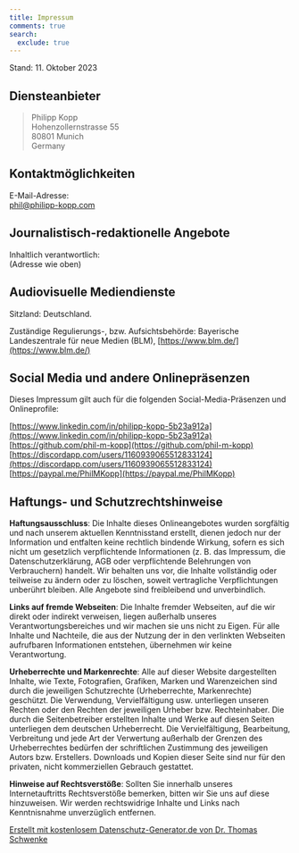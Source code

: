 ```yaml
---
title: Impressum
comments: true
search:
  exclude: true
---
```


Stand: 11. Oktober 2023

## Diensteanbieter

> Philipp Kopp<br>
> Hohenzollernstrasse 55<br>
> 80801 Munich<br>
> Germany

## Kontaktmöglichkeiten
E-Mail-Adresse:<br>
[phil@philipp-kopp.com](mailto:phil@philipp-kopp.com)

## Journalistisch-redaktionelle Angebote
Inhaltlich verantwortlich:<br>
(Adresse wie oben)

## Audiovisuelle Mediendienste
Sitzland: Deutschland.

Zuständige Regulierungs-, bzw. Aufsichtsbehörde: Bayerische Landeszentrale für neue Medien (BLM), [https://www.blm.de/](https://www.blm.de/)

## Social Media und andere Onlinepräsenzen
Dieses Impressum gilt auch für die folgenden Social-Media-Präsenzen und Onlineprofile:

[https://www.linkedin.com/in/philipp-kopp-5b23a912a](https://www.linkedin.com/in/philipp-kopp-5b23a912a)<br>
[https://github.com/phil-m-kopp](https://github.com/phil-m-kopp)<br>
[https://discordapp.com/users/1160939065512833124](https://discordapp.com/users/1160939065512833124)<br>
[https://paypal.me/PhilMKopp](https://paypal.me/PhilMKopp)

## Haftungs- und Schutzrechtshinweise

**Haftungsausschluss**: Die Inhalte dieses Onlineangebotes wurden sorgfältig und nach unserem aktuellen Kenntnisstand erstellt, dienen jedoch nur der Information und entfalten keine rechtlich bindende Wirkung, sofern es sich nicht um gesetzlich verpflichtende Informationen (z. B. das Impressum, die Datenschutzerklärung, AGB oder verpflichtende Belehrungen von Verbrauchern) handelt. Wir behalten uns vor, die Inhalte vollständig oder teilweise zu ändern oder zu löschen, soweit vertragliche Verpflichtungen unberührt bleiben. Alle Angebote sind freibleibend und unverbindlich.

**Links auf fremde Webseiten**: Die Inhalte fremder Webseiten, auf die wir direkt oder indirekt verweisen, liegen außerhalb unseres Verantwortungsbereiches und wir machen sie uns nicht zu Eigen. Für alle Inhalte und Nachteile, die aus der Nutzung der in den verlinkten Webseiten aufrufbaren Informationen entstehen, übernehmen wir keine Verantwortung.

**Urheberrechte und Markenrechte**: Alle auf dieser Website dargestellten Inhalte, wie Texte, Fotografien, Grafiken, Marken und Warenzeichen sind durch die jeweiligen Schutzrechte (Urheberrechte, Markenrechte) geschützt. Die Verwendung, Vervielfältigung usw. unterliegen unseren Rechten oder den Rechten der jeweiligen Urheber bzw. Rechteinhaber.
Die durch die Seitenbetreiber erstellten Inhalte und Werke auf diesen Seiten unterliegen dem deutschen Urheberrecht. Die Vervielfältigung, Bearbeitung, Verbreitung und jede Art der Verwertung außerhalb der Grenzen des Urheberrechtes bedürfen der schriftlichen Zustimmung des jeweiligen Autors bzw. Erstellers. Downloads und Kopien dieser Seite sind nur für den privaten, nicht kommerziellen Gebrauch gestattet.

**Hinweise auf Rechtsverstöße**: Sollten Sie innerhalb unseres Internetauftritts Rechtsverstöße bemerken, bitten wir Sie uns auf diese hinzuweisen. Wir werden rechtswidrige Inhalte und Links nach Kenntnisnahme unverzüglich entfernen.

[Erstellt mit kostenlosem Datenschutz-Generator.de von Dr. Thomas Schwenke](https://datenschutz-generator.de/)
